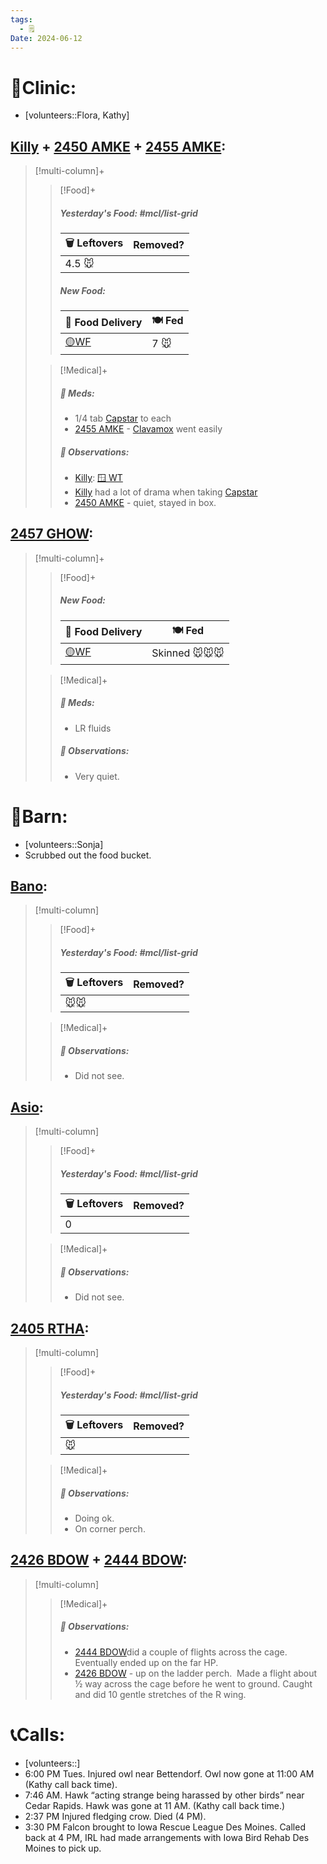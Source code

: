 ```yaml
---
tags:
  - 🗒️
Date: 2024-06-12
---
```


# 🏥Clinic:
- [volunteers::Flora, Kathy]

## [Killy](../RARE%20Birds/Ed%20Birds/Killy.md) + [2450 AMKE](../RARE%20Birds/2450%20AMKE.md) + [2455 AMKE](../RARE%20Birds/2455%20AMKE.md):
> [!multi-column]+
>> [!Food]+
>> ##### Yesterday's Food: #mcl/list-grid
>> |🗑️ Leftovers| Removed?
>> |---|---|
>>|4.5 🐭|
>>
>> ##### New Food:
>> |🚚 Food Delivery| 🍽️ Fed|
>> |---|---|
>>|[🟡WF](../Admin/Codes/Whole%20food.md)|7 🐭
>
>> [!Medical]+
>> ##### 💊 Meds:
>> - 1/4 tab [Capstar](../Admin/Codes/Medication/Capstar.md) to each
>> - [2455 AMKE](../RARE%20Birds/2455%20AMKE.md) - [Clavamox](../Admin/Codes/Medication/Clavamox.md) went easily
>>
>> ##### 🔭 Observations:
>> - [Killy](../RARE%20Birds/Ed%20Birds/Killy.md): [🪟 WT](../Admin/Codes/Window%20time.md)
>> - [Killy](../RARE%20Birds/Ed%20Birds/Killy.md) had a lot of drama when taking [Capstar](../Admin/Codes/Medication/Capstar.md)
>> - [2450 AMKE](../RARE%20Birds/2450%20AMKE.md) - quiet, stayed in box.

## [2457 GHOW](../RARE%20Birds/2457%20GHOW.md):
> [!multi-column]+
>
>> [!Food]+
>> ##### New Food:
>> |🚚 Food Delivery| 🍽️ Fed|
>> |---|---|
>>|[🟡WF](../Admin/Codes/Whole%20food.md)|Skinned 🐭🐭🐭
>
>> [!Medical]+
>> ##### 💊 Meds:
>> - LR fluids
>>
>> ##### 🔭 Observations:
>> - Very quiet.

# 🏡Barn:
- [volunteers::Sonja]
- Scrubbed out the food bucket.

## [Bano](../RARE%20Birds/Ed%20Birds/Bano.md):
> [!multi-column]
>
>> [!Food]+
>> ##### Yesterday's Food: #mcl/list-grid
>> |🗑️ Leftovers| Removed?
>> |---|---|
>>|🐭🐭|
>
>> [!Medical]+
>> ##### 🔭 Observations:
>> - Did not see.

## [Asio](../RARE%20Birds/Ed%20Birds/Asio.md):
> [!multi-column]
>
>> [!Food]+
>> ##### Yesterday's Food: #mcl/list-grid
>> |🗑️ Leftovers| Removed?
>> |---|---|
>>|0|
>
>> [!Medical]+
>> ##### 🔭 Observations:
>> - Did not see.

## [2405 RTHA](../RARE%20Birds/2405%20RTHA.md):
> [!multi-column]
>
>> [!Food]+
>> ##### Yesterday's Food: #mcl/list-grid
>> |🗑️ Leftovers| Removed?
>> |---|---|
>>|🐭|
>
>> [!Medical]+
>> ##### 🔭 Observations:
>> - Doing ok.
>> - On corner perch.

## [2426 BDOW](../RARE%20Birds/2426%20BDOW.md) + [2444 BDOW](../RARE%20Birds/2444%20BDOW.md):
> [!multi-column]
>
>> [!Medical]+
>> ##### 🔭 Observations:
>> - [2444 BDOW](../RARE%20Birds/2444%20BDOW.md)did a couple of flights across the cage.  Eventually ended up on the far HP. 
>> - [2426 BDOW](../RARE%20Birds/2426%20BDOW.md) - up on the ladder perch.  Made a flight about ½ way across the cage before he went to ground. Caught and did 10 gentle stretches of the R wing.

# 📞Calls:
- [volunteers::]
- 6:00 PM Tues. Injured owl near Bettendorf. Owl now gone at 11:00 AM (Kathy call back time).  
- 7:46 AM. Hawk “acting strange being harassed by other birds” near Cedar Rapids. Hawk was gone at 11 AM. (Kathy call back time.)
- 2:37 PM Injured fledging crow. Died (4 PM). 
- 3:30 PM Falcon brought to Iowa Rescue League Des Moines. Called back at 4 PM, IRL had made arrangements with Iowa Bird Rehab Des Moines to pick up.

